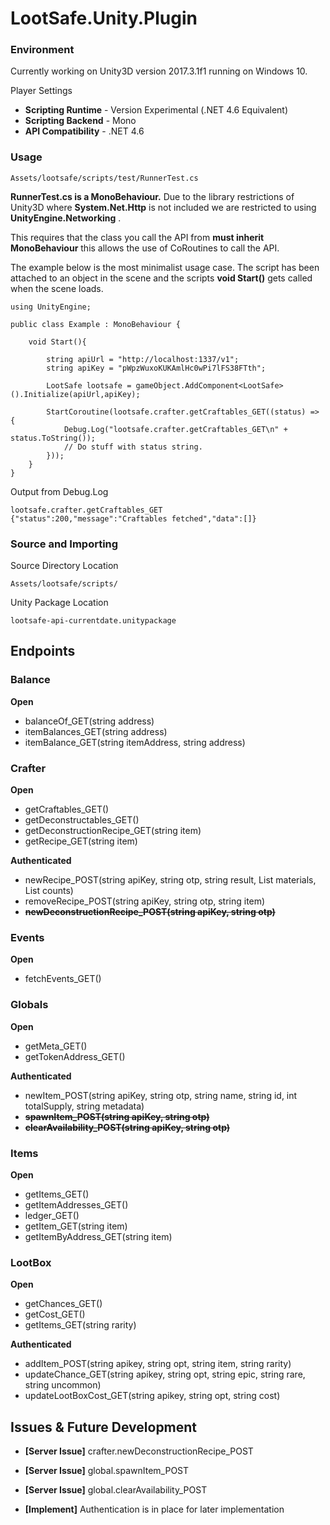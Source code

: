 # LootSafe.Unity.Plugin

### Environment

Currently working on Unity3D version 2017.3.1f1 running on Windows 10.

Player Settings

* **Scripting Runtime** - Version Experimental (.NET 4.6 Equivalent)
* **Scripting Backend** - Mono
* **API Compatibility** - .NET 4.6

### Usage

```
Assets/lootsafe/scripts/test/RunnerTest.cs
```
**RunnerTest.cs is a MonoBehaviour.** Due to the library restrictions of Unity3D where **System.Net.Http** is not included we are restricted to using **UnityEngine.Networking** . 

This requires that the class you call the API from **must inherit MonoBehaviour** this allows the use of CoRoutines to call the API.

The example below is the most minimalist usage case. The script has been attached to an object in the scene and the scripts **void Start()** gets called when the scene loads.

```
using UnityEngine;

public class Example : MonoBehaviour {

	void Start(){
    
        string apiUrl = "http://localhost:1337/v1";
        string apiKey = "pWpzWuxoKUKAmlHc0wPi7lFS38FTth";

        LootSafe lootsafe = gameObject.AddComponent<LootSafe>().Initialize(apiUrl,apiKey);

        StartCoroutine(lootsafe.crafter.getCraftables_GET((status) => {
            Debug.Log("lootsafe.crafter.getCraftables_GET\n" + status.ToString());
            // Do stuff with status string.
        }));
    }
}
```

Output from Debug.Log
```
lootsafe.crafter.getCraftables_GET
{"status":200,"message":"Craftables fetched","data":[]}
```

### Source and Importing

Source Directory Location
```
Assets/lootsafe/scripts/
```

Unity Package Location
```
lootsafe-api-currentdate.unitypackage
```

## Endpoints

### Balance

**Open**

* balanceOf_GET(string address)
* itemBalances_GET(string address)
* itemBalance_GET(string itemAddress, string address)

### Crafter

**Open**

* getCraftables_GET()
* getDeconstructables_GET()
* getDeconstructionRecipe_GET(string item)
* getRecipe_GET(string item)

**Authenticated**

* newRecipe_POST(string apiKey, string otp, string result, List<string> materials, List<string> counts)
* removeRecipe_POST(string apiKey, string otp, string item)
* **~~newDeconstructionRecipe_POST(string apiKey, string otp)~~**

### Events

**Open**

* fetchEvents_GET()

### Globals

**Open**

* getMeta_GET()
* getTokenAddress_GET()

**Authenticated**

* newItem_POST(string apiKey, string otp, string name, string id, int totalSupply, string metadata)
* **~~spawnItem_POST(string apiKey, string otp)~~**
* **~~clearAvailability_POST(string apiKey, string otp)~~**

### Items

**Open**

* getItems_GET()
* getItemAddresses_GET()
* ledger_GET()
* getItem_GET(string item)
* getItemByAddress_GET(string item)

### LootBox

**Open**

* getChances_GET()
* getCost_GET()
* getItems_GET(string rarity)

**Authenticated**

* addItem_POST(string apikey, string opt, string item, string rarity)
* updateChance_GET(string apikey, string opt, string epic, string rare, string uncommon)
* updateLootBoxCost_GET(string apikey, string opt, string cost)

## Issues & Future Development


* **[Server Issue]** crafter.newDeconstructionRecipe_POST
* **[Server Issue]** global.spawnItem_POST
* **[Server Issue]** global.clearAvailability_POST

* **[Implement]** Authentication is in place for later implementation
